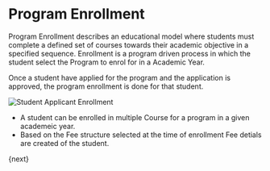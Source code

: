 # Program Enrollment

Program Enrollment describes an educational model where students must complete a  defined set of courses towards their academic objective in a specified sequence. Enrollment is a program driven process in which the student select the Program to enrol for in a Academic Year. 

Once a student have applied for the program and the application is approved, the program enrollment is done for that student. 

<img class="screenshot" alt="Student Applicant Enrollment" src="/docs/assets/img/schools/admission/">

- A student can be enrolled in multiple Course for a program in a given academeic year. 
- Based on the Fee structure selected at the time of enrollment Fee detials are created of the student.

{next}
